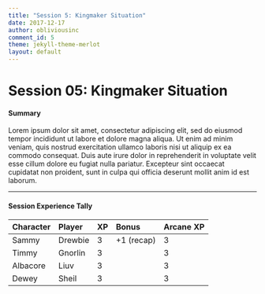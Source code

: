 ```yaml
---
title: "Session 5: Kingmaker Situation"
date: 2017-12-17
author: obliviousinc
comment_id: 5
theme: jekyll-theme-merlot
layout: default
---
```


# Session 05: Kingmaker Situation

#### Summary

Lorem ipsum dolor sit amet, consectetur adipiscing elit, sed do eiusmod tempor incididunt ut labore et dolore magna aliqua. Ut enim ad minim veniam, quis nostrud exercitation ullamco laboris nisi ut aliquip ex ea commodo consequat. Duis aute irure dolor in reprehenderit in voluptate velit esse cillum dolore eu fugiat nulla pariatur. Excepteur sint occaecat cupidatat non proident, sunt in culpa qui officia deserunt mollit anim id est laborum.

* * *

#### Session Experience Tally

| Character | Player  | XP  | Bonus      | Arcane XP |
|:--------- |:------- |:--- |:---------- |:--------- |
| Sammy     | Drewbie | 3   | +1 (recap) | 3         |
| Timmy     | Gnorlin | 3   |            | 3         |
| Albacore  | Liuv    | 3   |            | 3         |
| Dewey     | Sheil   | 3   |            | 3         |